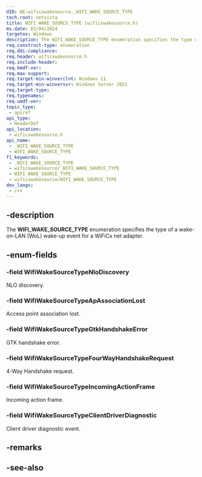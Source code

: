 ```yaml
---
UID: NE:wificxwakesource._WIFI_WAKE_SOURCE_TYPE
tech.root: netvista
title: WIFI_WAKE_SOURCE_TYPE (wificxwakesource.h)
ms.date: 03/04/2024
targetos: Windows
description: The WIFI_WAKE_SOURCE_TYPE enumeration specifies the type of a wake-on-LAN (WoL) wake-up event for a WiFiCx net adapter.
req.construct-type: enumeration
req.ddi-compliance: 
req.header: wificxwakesource.h
req.include-header: 
req.kmdf-ver: 
req.max-support: 
req.target-min-winverclnt: Windows 11 
req.target-min-winversvr: Windows Server 2022
req.target-type: 
req.typenames: 
req.umdf-ver: 
topic_type:
 - apiref
api_type:
 - HeaderDef
api_location:
 - wificxwakesource.h
api_name:
 - _WIFI_WAKE_SOURCE_TYPE
 - WIFI_WAKE_SOURCE_TYPE
f1_keywords:
 - _WIFI_WAKE_SOURCE_TYPE
 - wificxwakesource/_WIFI_WAKE_SOURCE_TYPE
 - WIFI_WAKE_SOURCE_TYPE
 - wificxwakesource/WIFI_WAKE_SOURCE_TYPE
dev_langs:
 - c++
---
```


## -description

The **WIFI_WAKE_SOURCE_TYPE** enumeration specifies the type of a wake-on-LAN (WoL) wake-up event for a WiFiCx net adapter.

## -enum-fields

### -field WifiWakeSourceTypeNloDiscovery

NLO discovery.

### -field WifiWakeSourceTypeApAssociationLost

Access point association lost.

### -field WifiWakeSourceTypeGtkHandshakeError

GTK handshake error.

### -field WifiWakeSourceTypeFourWayHandshakeRequest

4-Way Handshake request.

### -field WifiWakeSourceTypeIncomingActionFrame

Incoming action frame.

### -field WifiWakeSourceTypeClientDriverDiagnostic

Client driver diagnostic event.

## -remarks

## -see-also

